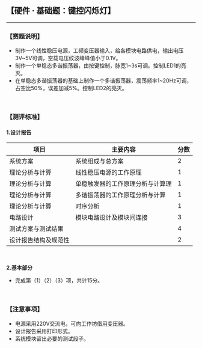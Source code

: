## 【硬件 · 基础题：键控闪烁灯】

---
### 【赛题说明】  
- 制作一个线性稳压电源，工频变压器输入，给各模块电路供电，输出电压3V~5V可调，空载电压纹波峰峰值小于0.1V。  
- 制作一个单稳态多谐振荡器，由按键控制，脉宽1~3s可调。控制LED1的亮灭。  
- 在单稳态多谐振荡器的基础上制作一个多谐振荡器，震荡频率1~20Hz可调，占空比50%，误差加减5%。控制LED2的亮灭。   
<br />  
  
### 【测评标准】
#### 1.设计报告 

项目 | 主要内容 | 分数
---|---|---
系统方案 | 系统组成与总方案 |  2
理论分析与计算 | 线性稳压电源的工作原理 | 1
理论分析与计算 | 单稳触发器的工作原理分析与计算理 | 1
理论分析与计算 | 多谐振荡器的工作原理分析与计算 | 1
理论分析与计算 | 时序分析 | 1
电路设计 | 模块电路设计及模块间连接 | 3
测试方案与测试结果 |   | 4
设计报告结构及规范性 |   | 2 
</br>  

**2.基本部分**  
- 完成第（1）（2）（3）项，共计15分。
<br />
  
### 【注意事项】
- 电源采用220V交流电，可向工作坊借用变压器。  
- 设计报告采用打印形式。  
- 系统模块留出必要的测试段子。  
